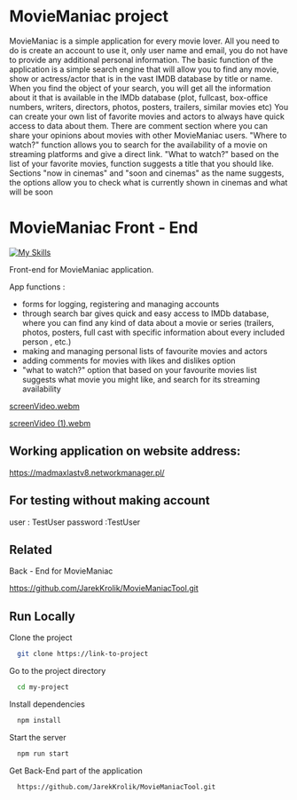 # MovieManiac project

MovieManiac is a simple application for every movie lover.
All you need to do is create an account to use it, only user name and email, you do not have to provide any additional personal information.
The basic function of the application is a simple search engine that will allow you to find any movie, show or actress/actor that is in the vast IMDB database by title or name.
When you find the object of your search, you will get all the information about it that is available in the IMDb database (plot, fullcast, box-office numbers, writers, directors, photos, posters, trailers, similar movies etc)
You can create your own list of favorite movies and actors to always have quick access to data about them.
There are comment section where you can share your opinions about movies with other MovieManiac users.
"Where to watch?" function allows you to search for the availability of a movie on streaming platforms and give a direct link.
"What to watch?"  based on the list of your favorite movies, function suggests a title that you should like.
Sections "now in cinemas" and "soon and cinemas" as the name suggests, the options allow you to check what is currently shown in cinemas and what will be soon


# MovieManiac Front - End
[![My Skills](https://skillicons.dev/icons?i=js,html,css,react,ts)](https://skillicons.dev)

Front-end for MovieManiac application.

App functions :
 - forms for logging, registering and managing accounts
 - through search bar gives quick and easy access to IMDb database, where you can find any kind of data about a movie or series (trailers, photos, posters, full cast with specific information about every included person , etc.)
 - making and managing personal lists of favourite movies and actors
 - adding comments for movies with likes and dislikes option
 - "what to watch?" option that based on your favourite movies list suggests what movie you might like, and search for its streaming availability
 



[screenVideo.webm](https://user-images.githubusercontent.com/101992103/229602440-4ae578e7-b13d-4f5f-9f75-c0d86d3c2863.webm)


[screenVideo (1).webm](https://user-images.githubusercontent.com/101992103/230097346-d5447965-dc54-499f-90ab-0b27d0c6c15d.webm)



## Working application on website address:

https://madmaxlastv8.networkmanager.pl/

## For testing without making account
user : TestUser
password :TestUser


## Related

Back - End for MovieManiac

https://github.com/JarekKrolik/MovieManiacTool.git


## Run Locally

Clone the project

```bash
  git clone https://link-to-project
```

Go to the project directory

```bash
  cd my-project
```

Install dependencies

```bash
  npm install
```

Start the server

```bash
  npm run start
```

Get Back-End part of the application

```bash
  https://github.com/JarekKrolik/MovieManiacTool.git
```

